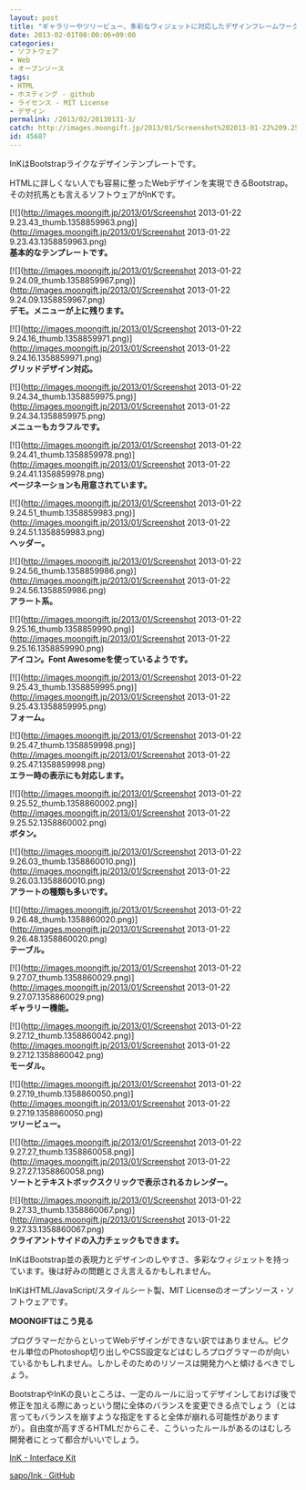 ```yaml
---
layout: post
title: "ギャラリーやツリービュー、多彩なウィジェットに対応したデザインフレームワーク「InK」"
date: 2013-02-01T00:00:06+09:00
categories:
- ソフトウェア
- Web
- オープンソース
tags: 
- HTML
- ホスティング - github
- ライセンス - MIT License
- デザイン
permalink: /2013/02/20130131-3/
catch: http://images.moongift.jp/2013/01/Screenshot%202013-01-22%209.25.47_thumb.1358859998.png
id: 45687
---
```

InKはBootstrapライクなデザインテンプレートです。

  
  

HTMLに詳しくない人でも容易に整ったWebデザインを実現できるBootstrap。その対抗馬とも言えるソフトウェアがInKです。

  

[![](http://images.moongift.jp/2013/01/Screenshot 2013-01-22 9.23.43_thumb.1358859963.png)](http://images.moongift.jp/2013/01/Screenshot 2013-01-22 9.23.43.1358859963.png)  
**基本的なテンプレートです。**

  

[![](http://images.moongift.jp/2013/01/Screenshot 2013-01-22 9.24.09_thumb.1358859967.png)](http://images.moongift.jp/2013/01/Screenshot 2013-01-22 9.24.09.1358859967.png)  
**デモ。メニューが上に残ります。**

  

[![](http://images.moongift.jp/2013/01/Screenshot 2013-01-22 9.24.16_thumb.1358859971.png)](http://images.moongift.jp/2013/01/Screenshot 2013-01-22 9.24.16.1358859971.png)  
**グリッドデザイン対応。**

  

[![](http://images.moongift.jp/2013/01/Screenshot 2013-01-22 9.24.34_thumb.1358859975.png)](http://images.moongift.jp/2013/01/Screenshot 2013-01-22 9.24.34.1358859975.png)  
**メニューもカラフルです。**

  

[![](http://images.moongift.jp/2013/01/Screenshot 2013-01-22 9.24.41_thumb.1358859978.png)](http://images.moongift.jp/2013/01/Screenshot 2013-01-22 9.24.41.1358859978.png)  
**ページネーションも用意されています。**

  

[![](http://images.moongift.jp/2013/01/Screenshot 2013-01-22 9.24.51_thumb.1358859983.png)](http://images.moongift.jp/2013/01/Screenshot 2013-01-22 9.24.51.1358859983.png)  
**ヘッダー。**

  

[![](http://images.moongift.jp/2013/01/Screenshot 2013-01-22 9.24.56_thumb.1358859986.png)](http://images.moongift.jp/2013/01/Screenshot 2013-01-22 9.24.56.1358859986.png)  
**アラート系。**

  

[![](http://images.moongift.jp/2013/01/Screenshot 2013-01-22 9.25.16_thumb.1358859990.png)](http://images.moongift.jp/2013/01/Screenshot 2013-01-22 9.25.16.1358859990.png)  
**アイコン。Font Awesomeを使っているようです。**

  

[![](http://images.moongift.jp/2013/01/Screenshot 2013-01-22 9.25.43_thumb.1358859995.png)](http://images.moongift.jp/2013/01/Screenshot 2013-01-22 9.25.43.1358859995.png)  
**フォーム。**

  

[![](http://images.moongift.jp/2013/01/Screenshot 2013-01-22 9.25.47_thumb.1358859998.png)](http://images.moongift.jp/2013/01/Screenshot 2013-01-22 9.25.47.1358859998.png)  
**エラー時の表示にも対応します。**

  

[![](http://images.moongift.jp/2013/01/Screenshot 2013-01-22 9.25.52_thumb.1358860002.png)](http://images.moongift.jp/2013/01/Screenshot 2013-01-22 9.25.52.1358860002.png)  
**ボタン。**

  

[![](http://images.moongift.jp/2013/01/Screenshot 2013-01-22 9.26.03_thumb.1358860010.png)](http://images.moongift.jp/2013/01/Screenshot 2013-01-22 9.26.03.1358860010.png)  
**アラートの種類も多いです。**

  

[![](http://images.moongift.jp/2013/01/Screenshot 2013-01-22 9.26.48_thumb.1358860020.png)](http://images.moongift.jp/2013/01/Screenshot 2013-01-22 9.26.48.1358860020.png)  
**テーブル。**

  

[![](http://images.moongift.jp/2013/01/Screenshot 2013-01-22 9.27.07_thumb.1358860029.png)](http://images.moongift.jp/2013/01/Screenshot 2013-01-22 9.27.07.1358860029.png)  
**ギャラリー機能。**

  

[![](http://images.moongift.jp/2013/01/Screenshot 2013-01-22 9.27.12_thumb.1358860042.png)](http://images.moongift.jp/2013/01/Screenshot 2013-01-22 9.27.12.1358860042.png)  
**モーダル。**

  

[![](http://images.moongift.jp/2013/01/Screenshot 2013-01-22 9.27.19_thumb.1358860050.png)](http://images.moongift.jp/2013/01/Screenshot 2013-01-22 9.27.19.1358860050.png)  
**ツリービュー。**

  

[![](http://images.moongift.jp/2013/01/Screenshot 2013-01-22 9.27.27_thumb.1358860058.png)](http://images.moongift.jp/2013/01/Screenshot 2013-01-22 9.27.27.1358860058.png)  
**ソートとテキストボックスクリックで表示されるカレンダー。**

  

[![](http://images.moongift.jp/2013/01/Screenshot 2013-01-22 9.27.33_thumb.1358860067.png)](http://images.moongift.jp/2013/01/Screenshot 2013-01-22 9.27.33.1358860067.png)  
**クライアントサイドの入力チェックもできます。**

  

InKはBootstrap並の表現力とデザインのしやすさ、多彩なウィジェットを持っています。後は好みの問題とさえ言えるかもしれません。

  

InKはHTML/JavaScript/スタイルシート製、MIT Licenseのオープンソース・ソフトウェアです。

  
  
  

**MOONGIFTはこう見る**

  

プログラマーだからといってWebデザインができない訳ではありません。ピクセル単位のPhotoshop切り出しやCSS設定などはむしろプログラマーのが向いているかもしれません。しかしそのためのリソースは開発力へと傾けるべきでしょう。

  

BootstrapやInKの良いところは、一定のルールに沿ってデザインしておけば後で修正を加える際にあっという間に全体のバランスを変更できる点でしょう（とは言ってもバランスを崩すような指定をすると全体が崩れる可能性がありますが）。自由度が高すぎるHTMLだからこそ、こういったルールがあるのはむしろ開発者にとって都合がいいでしょう。

  

[InK - Interface Kit](http://ink.sapo.pt/)

  
  

[sapo/Ink · GitHub](https://github.com/sapo/Ink)

